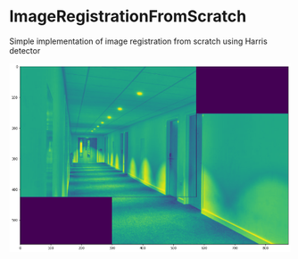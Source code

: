 # ImageRegistrationFromScratch
Simple implementation of image registration from scratch using Harris detector

![GitHub Logo](/stitched_image.png)
